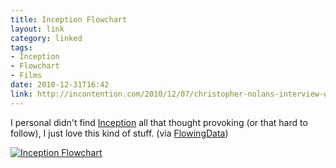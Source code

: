 ```yaml
---
title: Inception Flowchart
layout: link
category: linked
tags:
- Inception
- Flowchart
- Films
date: 2010-12-31T16:42
link: http://incontention.com/2010/12/07/christopher-nolans-interview-with-brother-jonathan-in-the-inception-shooting-script/
---
```


I personal didn't find [Inception](http://www.imdb.com/title/tt1375666/ "Inception on IMDb") all that thought provoking (or that hard to follow), I just love this kind of stuff. (via [FlowingData](http://flowingdata.com/2010/12/30/the-real-inception-flowchart-by-nolan/))

<div class="inline illustration">
	<a href="http://cdn.mylesbraithwaite.com/media/uploads/linked/2010-12-31-inception-flowchart/inceptionpic-big.gif" title="Inception Flowchart"><img src="http://cdn.mylesbraithwaite.com/media/uploads/linked/2010-12-31-inception-flowchart/inceptionpic-small.gif" alt="Inception Flowchart"></a>
</div>
